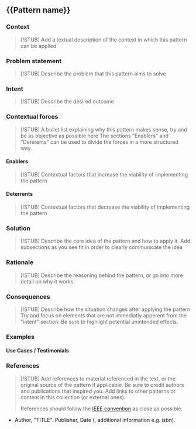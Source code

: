 ## {{Pattern name}}

### Context

> [!STUB]
> Add a textual description of the context in which this pattern can be applied

### Problem statement

> [!STUB]
> Describe the problem that this pattern aims to solve

### Intent
> [!STUB]
> Describe the desired outcome

### Contextual forces

> [!STUB]
> A bullet list explaining why this pattern makes sense, try and be as objective as possible here
> The sections "Enablers" and "Deterents" can be used to divide the forces in a more structured way.

#### Enablers

> [!STUB]
> Contextual factors that increase the viability of implementing the pattern

#### Deterrents

> [!STUB]
> Contextual factors that decrease the viability of implementing the pattern

### Solution

> [!STUB]
> Describe the core idea of the pattern and how to apply it.
> Add subsections as you see fit in order to clearly communicate the idea

### Rationale

> [!STUB]
> Describe the reasoning behind the pattern, or go into more detail on why it works.

### Consequences

> [!STUB]
> Describe how the situation changes after applying the pattern
> Try and focus on elements that are not immediatly apperent from the "intent" section.
> Be sure to highlight potential unintended effects.

### Examples

#### Use Cases / Testimonials

### References

> [!STUB]
> Add references to material referenced in the text, or the original source of the pattern if applicable.
> Be sure to credit authors and publications that inspired you.
> Add links to other patterns or content in this collection (or external ones).
> 
> References should follow the [IEEE convention](https://www.scribbr.com/ieee/ieee-reference-page/) as close as possible.

* Author, "TITLE". Publisher, Date (, additional information e.g. isbn).